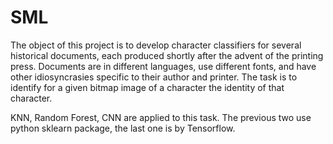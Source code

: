 # SML
The object of this project is to develop character classifiers for several historical documents, each produced shortly after the
advent of the printing press. Documents are in different languages, use different fonts, and have other
idiosyncrasies specific to their author and printer. The task is to identify for a given bitmap image of a character the
identity of that character.

KNN, Random Forest, CNN are applied to this task. The previous two use python sklearn package, the last one is by Tensorflow.
